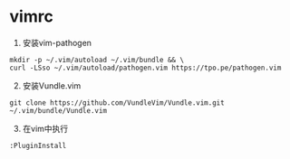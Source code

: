 # vimrc


1. 安装vim-pathogen

```
mkdir -p ~/.vim/autoload ~/.vim/bundle && \
curl -LSso ~/.vim/autoload/pathogen.vim https://tpo.pe/pathogen.vim
```
2. 安装Vundle.vim
```
git clone https://github.com/VundleVim/Vundle.vim.git ~/.vim/bundle/Vundle.vim

```

3. 在vim中执行
```
:PluginInstall
```



